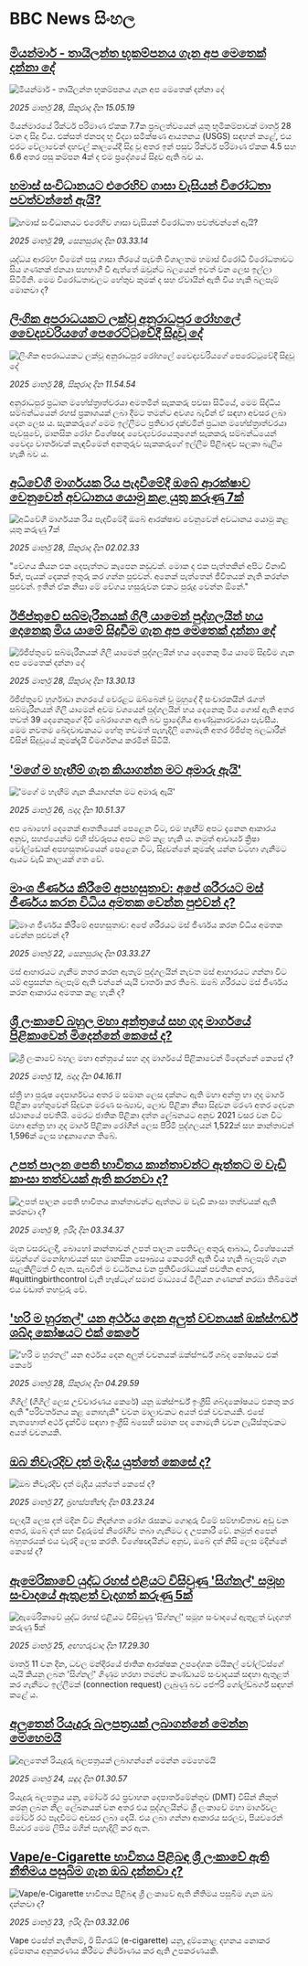 # BBC News සිංහල## [මියන්මාර් - තායිලන්ත භූකම්පනය ගැන අප මෙතෙක් දන්නා දේ](https://www.bbc.com/sinhala/articles/cn898g05yy3o?at_campaign=githubrss)![මියන්මාර් - තායිලන්ත භූකම්පනය ගැන අප මෙතෙක් දන්නා දේ](https://ichef.bbci.co.uk/ace/standard/240/cpsprodpb/d328/live/aa24e9c0-0bd9-11f0-ba12-8d27eb561761.jpg)_2025 මාර්තු 28, සිකුරාදා දින 15.05.19_මියන්මාරයේ රික්ටර් පරිමාණ ඒකක 7.7ක ප්‍රබලත්වයෙන් යුතු භූමිකම්පාවක් මාර්තු 28 වන දා සිදු විය. එක්සත් ජනපද භූ විද්‍යා සමීක්ෂණ ආයතනය (USGS) සඳහන් කළේ, එය එරට වේලාවෙන් දහවල් කාලයේදී සිදු වූ අතර ඉන් පසුව රික්ටර් පරිමාණ ඒකක 4.5 සහ 6.6 අතර පසු කම්පන 4ක් ද එම ප්‍රදේශයේ සිදුව ඇති බව ය.## [හමාස් සංවිධානයට එරෙහිව ගාසා වැසියන් විරෝධතා පවත්වන්නේ ඇයි?](https://www.bbc.com/sinhala/articles/cq8y8qzjl21o?at_campaign=githubrss)![හමාස් සංවිධානයට එරෙහිව ගාසා වැසියන් විරෝධතා පවත්වන්නේ ඇයි?](https://ichef.bbci.co.uk/ace/standard/240/cpsprodpb/ee86/live/7e87dae0-0b05-11f0-93c7-431cc016c489.jpg)_2025 මාර්තු 29, සෙනසුරාදා දින 03.33.14_යුද්ධය ආරම්භ වීමෙන් පසු ගාසා තීරයේ පැවති විශාලතම හමාස් විරෝධී විරෝධතාවට සිය ගණනක් ජනයා සහභාගී වී ඇත්තේ ඔවුන්ට බලයෙන් ඉවත් වන ලෙස ඉල්ලා සිටිමිනි. මෙම විරෝධතාවලට හේතුව කුමක් ද සහ ඒවායින් ඇති විය හැකි බලපෑම් මොනවා ද?## [ලිංගික අපරාධයකට ලක්වූ අනුරාධපුර රෝහලේ වෛද්‍යවරියගේ පෙරෙට්ටුවේදී සිදුවූ දේ](https://www.bbc.com/sinhala/articles/cp9y915lzjeo?at_campaign=githubrss)![ලිංගික අපරාධයකට ලක්වූ අනුරාධපුර රෝහලේ වෛද්‍යවරියගේ පෙරෙට්ටුවේදී සිදුවූ දේ](https://ichef.bbci.co.uk/ace/standard/240/cpsprodpb/d604/live/d739e3c0-0bca-11f0-af58-ad3b17745e6c.jpg)_2025 මාර්තු 28, සිකුරාදා දින 11.54.54_අනුරාධපුර ප්‍රධාන මහේස්ත්‍රාත්වරයා අමතමින් සැකකරු පවසා සිටියේ, මෙම සිද්ධිය සම්බන්ධයෙන් රහස් ප්‍රකාශයක් ලබා දීමට තමන්ට අවශ්‍ය බැවින් ඒ සඳහා අවසර ලබා දෙන ලෙස ය.
සැකකරුගේ මෙම ඉල්ලීමට ප්‍රතිචාර දක්වමින් ප්‍රධාන මහේස්ත්‍රාත්වරයා පැවසුවේ, මානසික රෝග විශේෂඥ වෛද්‍යවරයෙකුගෙන් සැකකරු සම්බන්ධයෙන් වෛද්‍ය වාර්තාවක් කැඳවීමෙන් අනතුරුව සැකකරුගේ ඉල්ලීම පිළිබඳව සලකා බැලිය හැකි බව ය.## [අධිවේගී මාර්ගයක රිය පැදවීමේදී ඔබේ ආරක්ෂාව වෙනුවෙන් අවධානය යොමු කළ යුතු කරුණු 7ක්](https://www.bbc.com/sinhala/articles/cpdewpv9g0do?at_campaign=githubrss)![අධිවේගී මාර්ගයක රිය පැදවීමේදී ඔබේ ආරක්ෂාව වෙනුවෙන් අවධානය යොමු කළ යුතු කරුණු 7ක්](https://ichef.bbci.co.uk/ace/standard/240/cpsprodpb/02cd/live/776c6170-0b0c-11f0-a70a-3789f4a4779e.jpg)_2025 මාර්තු 28, සිකුරාදා දින 02.02.33_"වේගය කියන එක දෙපැත්තට කැපෙන කඩුවක්. මොක ද එක පැත්තකින් අපිට විනාඩි 5ක්, පැයක් දෙකක් ඉතුරු කර ගන්න පුළුවන්. අනෙක් පැත්තෙන් ජීවිතයක් නැති කරන්න පුළුවන්. ඉතින් ඒක නිසා මේ වේගය හසුරුවන එකට පුරුදු වෙන්න ඕනේ."## [ඊජිප්තුවේ සබ්මැරීනයක් ගිලී යාමෙන් පුද්ගලයින් හය දෙනෙකු මිය යාමේ  සිදුවීම ගැන අප මෙතෙක් දන්නා දේ](https://www.bbc.com/sinhala/articles/cr727v1z5x5o?at_campaign=githubrss)![ඊජිප්තුවේ සබ්මැරීනයක් ගිලී යාමෙන් පුද්ගලයින් හය දෙනෙකු මිය යාමේ  සිදුවීම ගැන අප මෙතෙක් දන්නා දේ](https://ichef.bbci.co.uk/ace/standard/240/cpsprodpb/ee12/live/69786e30-0b1e-11f0-88df-cbea984e02db.jpg)_2025 මාර්තු 28, සිකුරාදා දින 13.30.13_ඊජිප්තුවේ හුර්ගාඩා නගරයේ වෙරළට ඔබ්බෙන් වූ මුහුදේ දී සංචාරකයින් රැගත් සබ්මැරීනයක් ගිලී යාමෙන් අවම වශයෙන් පුද්ගලයින් හය දෙනෙකු මිය ගොස් ඇති අතර තවත් 39 දෙනෙකුගේ දිවි බේරාගෙන ඇති බව ප්‍රාදේශීය ආණ්ඩුකාරවරයා පැවසීය.
මෙම නවතම ඛේදවාචකයට හේතු තවමත් පැහැදිලි නොමැති අතර ඊජිප්තු බලධාරීන් විසින්  සිදුවූයේ කුමක්දැයි විමර්ශනය කරමින් සිටියි.## ['මගේ ම හැඟීම් ගැන කියාගන්න මට අමාරු ඇයි'](https://www.bbc.com/sinhala/articles/cp8yzq9l6mdo?at_campaign=githubrss)!['මගේ ම හැඟීම් ගැන කියාගන්න මට අමාරු ඇයි'](https://ichef.bbci.co.uk/ace/standard/240/cpsprodpb/2e10/live/31a78fc0-ee1a-11ef-adce-87a43514d3f8.jpg)_2025 මාර්තු 26, බදාදා දින 10.51.37_අප බොහෝ දෙනෙක් ආතතියෙන් පෙළෙන විට, එම හැඟීම් අපට දැනෙන ආකාරය අනුව,  සහජයෙන්ම එහි ස්වරූපය අපට නම් කළ හැකි ය.
නමුත් ආචාර්ය ක්‍රිෂා වෝල්ඩොක් අපහසුතාවයෙන් පෙළෙන විට, සිදුවන්නේ කුමක්ද යන්න වටහා ගැනීමට ඇයට වැඩි කාලයක් ගත වේ.## [මාංශ ජීර්ණය කිරීමේ අපහසුතාව: අපේ ශරීරයට මස් ජීර්ණය කරන විධිය අමතක වෙන්න පුළුවන් ද?](https://www.bbc.com/sinhala/articles/c1w0452yn3do?at_campaign=githubrss)![මාංශ ජීර්ණය කිරීමේ අපහසුතාව: අපේ ශරීරයට මස් ජීර්ණය කරන විධිය අමතක වෙන්න පුළුවන් ද?](https://ichef.bbci.co.uk/ace/standard/240/cpsprodpb/d0e5/live/e3e10140-02dc-11f0-8c3d-b7dcc7510cb1.jpg)_2025 මාර්තු 22, සෙනසුරාදා දින 03.33.27_මස් ආහාරයට ගැනීම නතර කරන ඇතැම් පුද්ගලයින් නැවත මස් ආහාරයට ගන්නා විට යම් අප්‍රසන්න බලපෑම් ඇති වන්නේ යැයි වාර්තා කර තිබේ. ඔබේ ශරීරයට මස් ජීර්ණය කරන ආකාරය අමතක කළ හැකි ද?## [ශ්‍රී ලංකාවේ බහුල මහා අන්ත්‍රයේ සහ ගුද මාර්ගයේ පිළිකාවෙන් මිදෙන්නේ කෙසේ ද?](https://www.bbc.com/sinhala/articles/cpv4dnpmykgo?at_campaign=githubrss)![ශ්‍රී ලංකාවේ බහුල මහා අන්ත්‍රයේ සහ ගුද මාර්ගයේ පිළිකාවෙන් මිදෙන්නේ කෙසේ ද?](https://ichef.bbci.co.uk/ace/standard/240/cpsprodpb/211a/live/c1d9e100-fe38-11ef-aeed-7fc3d4b7eae4.jpg)_2025 මාර්තු 12, බදාදා දින 04.16.11_ස්ත්‍රී හා පුරුෂ දෙපාර්ශවය අතර ම සමාන ලෙස දක්නට ඇති මහා අන්ත්‍ර හා ගුද මාර්ග පිළිකා හේතුවෙන් සිදුවන මරණ සංඛ්‍යාව, ලොව පිළිකා නිසා සිදුවන මරණ අතර දෙවන ස්ථානයේ පවතියි. මෙරට ජාතික පිළිකා දත්ත ලේඛනයට අනුව 2021 වස⁣ර වන විට මහා අන්ත්‍ර හා ගුද මාර්ග පිළිකා රෝගීන් ලෙස පිරිමි පුද්ගලයන් 1,522ක් සහ කාන්තාවන් 1,596ක් ලෙස හඳුනාගෙන තිබේ.## [උපත් පාලන පෙති භාවිතය කාන්තාවන්ට ඇත්තට ම වැඩි කාංසා තත්වයක් ඇති කරනවා ද?](https://www.bbc.com/sinhala/articles/ce8yzrz3lw0o?at_campaign=githubrss)![උපත් පාලන පෙති භාවිතය කාන්තාවන්ට ඇත්තට ම වැඩි කාංසා තත්වයක් ඇති කරනවා ද?](https://ichef.bbci.co.uk/ace/standard/240/cpsprodpb/ab4a/live/895407a0-f9e4-11ef-aa92-5f009e8149ab.jpg)_2025 මාර්තු 9, ඉරිදා දින 03.34.37_මෑත වසරවලදී, බොහෝ කාන්තාවන් උපත් පාලන පෙතිවල අතුරු ආබාධ, විශේෂයෙන් ඔවුන්ගේ මනෝභාවයන් සහ මානසික සෞඛ්‍යය කෙරෙහි ඇති විය හැකි බලපෑම් ගැන සැලකිලිමත් වී ඇත. සැබවින් ම වර්ධනය වන ප්‍රතිවිරෝධයක් පවතින අතර, #quittingbirthcontrol වැනි හෑෂ්ටැග් සමාජ මාධ්‍යයේ මිලියන ගණනක් නරඹා තිබීමෙන් එය වඩාත් තහවුරු වේ.## ['හරි ම හුරතල්' යන අර්ථය දෙන අලුත් වචනයක් ඔක්ස්ෆර්ඩ් ශබ්ද කෝෂයට එක් කෙරේ](https://www.bbc.com/sinhala/articles/cy830g287l3o?at_campaign=githubrss)!['හරි ම හුරතල්' යන අර්ථය දෙන අලුත් වචනයක් ඔක්ස්ෆර්ඩ් ශබ්ද කෝෂයට එක් කෙරේ](https://ichef.bbci.co.uk/ace/standard/240/cpsprodpb/e2b3/live/02d57750-0ac3-11f0-91ac-b9681501b6e2.jpg)_2025 මාර්තු 28, සිකුරාදා දින 04.29.59_ගීගිල් (ගීගිල් ලෙස උච්චාරණය කෙරේ) යනු ඔක්ස්ෆර්ඩ් ඉංග්‍රීසි ශබ්දකෝෂයට එකතු කර ඇති "පරිවර්තනය කළ නොහැකි" වචන මාලාවකට අයත් එක් වචනයකි. එසේ නැතහොත් අර්ථ දැක්වීම සඳහා ඉංග්‍රීසි බසෙහි සමාන පද නොමැති වචන ලැයිස්තුවකට අයත් වචනයකි.## [ඔබ නිවැරදිව දත් මැදිය යුත්තේ කෙසේ ද?](https://www.bbc.com/sinhala/articles/cdjy033k9nxo?at_campaign=githubrss)![ඔබ නිවැරදිව දත් මැදිය යුත්තේ කෙසේ ද?](https://ichef.bbci.co.uk/ace/standard/240/cpsprodpb/0747/live/cafc9260-0a35-11f0-88b7-5556e7b55c5e.jpg)_2025 මාර්තු 27, බ්‍රහස්පතින්දා දින 03.23.24_ඵලදායී ලෙස දත් මදින විට නිදන්ගත රෝග රැසකට ගොදුරු වීමේ සම්භාවිතාව අඩු වන අතර, ඔබේ දත් සහ විදුරුමස් නිරෝගීව තබා ගැනීමට ද උපකාරී වේ. නමුත් අපෙන් බහුතරයක් එය වැරදි ලෙස කරති. විශේෂඥයින්ට අනුව, ඔබේ දත් නිසි ලෙස මදින්නේ කෙසේ ද?## [ඇමෙරිකාවේ යුද්ධ රහස් එළියට විසිවුණු 'සිග්නල්' සමූහ සංවාදයේ ඇතුළත් වැදගත් කරුණු 5ක්](https://www.bbc.com/sinhala/articles/cvg1rdlklp1o?at_campaign=githubrss)![ඇමෙරිකාවේ යුද්ධ රහස් එළියට විසිවුණු 'සිග්නල්' සමූහ සංවාදයේ ඇතුළත් වැදගත් කරුණු 5ක්](https://ichef.bbci.co.uk/ace/standard/240/cpsprodpb/af40/live/f6a3a8e0-0a44-11f0-97d3-37df2b293ed1.png)_2025 මාර්තු 25, අඟහරුවාදා දින 17.29.30_මාර්තු 11 වන දින, ධවල මන්දිරයේ ජාතික ආරක්ෂක උපදේශක මයිකල් වෝල්ට්ස්ගේ යැයි කියනු ලබන 'සිග්නල්' ගිණුම හරහා තමන්ව කණ්ඩායම් සංවාදයක් සඳහා ඇතුළත් කර ගැනීමට ඉල්ලීමක් (connection request) ලැබුණු බව ජෙෆ්රි ගෝල්ඩ්බර්ග් සඳහන් කළේ ය.## [අලුතෙන් රියැදුරු බලපත්‍රයක් ලබාගන්නේ මෙන්න මෙහෙමයි ](https://www.bbc.com/sinhala/articles/clynm99jelko?at_campaign=githubrss)![අලුතෙන් රියැදුරු බලපත්‍රයක් ලබාගන්නේ මෙන්න මෙහෙමයි ](https://ichef.bbci.co.uk/ace/standard/240/cpsprodpb/b3b0/live/bca4cdb0-07a9-11f0-88b7-5556e7b55c5e.png)_2025 මාර්තු 24, සඳුදා දින 01.30.57_රියැදුරු බලපත්‍රය යනු, මෝටර් රථ ප්‍රවාහන දෙපාර්තමේන්තුව (DMT) විසින් නිකුත් කරනු ලබන නිල ලේඛනයක් වන අතර එය පුද්ගලයින්ට ශ්‍රී ලංකාවේ මහා මාර්ගවල මෝටර් රථ පැදවීමට අවසර ලබා දෙයි. එය ලබා ගන්නා ආකාරය සරලව, පියවරෙන් පියවර මෙම ලිපිය මගින් පැහැදිලි කර ඇත.## [Vape/e-Cigarette  භාවිතය පිළිබඳ ශ්‍රී ලංකාවේ ඇති නීතිමය පසුබිම ගැන ඔබ දන්නවා ද?](https://www.bbc.com/sinhala/articles/c93k5qvp2d7o?at_campaign=githubrss)![Vape/e-Cigarette  භාවිතය පිළිබඳ ශ්‍රී ලංකාවේ ඇති නීතිමය පසුබිම ගැන ඔබ දන්නවා ද?](https://ichef.bbci.co.uk/ace/standard/240/cpsprodpb/6b3a/live/7c81dda0-0663-11f0-8c34-4f174fb5fd08.jpg)_2025 මාර්තු 23, ඉරිදා දින 03.32.06_Vape එසේත් නැතිනම්, ඊ සිගරැට් (e-cigarette) යනු, දුම්කොළ දහනය නොකර දුම්පානය අනුකරණය කිරීමට නිර්මාණය කර ඇති උපකරණයකි.